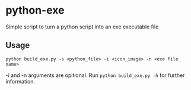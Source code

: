 # python-exe
Simple script to turn a python script into an exe executable file
## Usage
```
python build_exe.py -s <python_file> -i <icon_image> -n <exe file name>
```

-i and -n arguments are opitional. Run `python build_exe.py -h` for further information.
